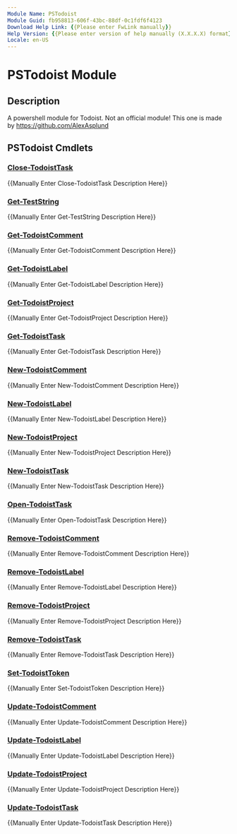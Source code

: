 ```yaml
---
Module Name: PSTodoist
Module Guid: fb958813-606f-43bc-88df-0c1fdf6f4123
Download Help Link: {{Please enter FwLink manually}}
Help Version: {{Please enter version of help manually (X.X.X.X) format}}
Locale: en-US
---
```


# PSTodoist Module
## Description
A powershell module for Todoist.
Not an official module! This one is made by https://github.com/AlexAsplund

## PSTodoist Cmdlets
### [Close-TodoistTask](Close-TodoistTask.md)
{{Manually Enter Close-TodoistTask Description Here}}

### [Get-TestString](Get-TestString.md)
{{Manually Enter Get-TestString Description Here}}

### [Get-TodoistComment](Get-TodoistComment.md)
{{Manually Enter Get-TodoistComment Description Here}}

### [Get-TodoistLabel](Get-TodoistLabel.md)
{{Manually Enter Get-TodoistLabel Description Here}}

### [Get-TodoistProject](Get-TodoistProject.md)
{{Manually Enter Get-TodoistProject Description Here}}

### [Get-TodoistTask](Get-TodoistTask.md)
{{Manually Enter Get-TodoistTask Description Here}}

### [New-TodoistComment](New-TodoistComment.md)
{{Manually Enter New-TodoistComment Description Here}}

### [New-TodoistLabel](New-TodoistLabel.md)
{{Manually Enter New-TodoistLabel Description Here}}

### [New-TodoistProject](New-TodoistProject.md)
{{Manually Enter New-TodoistProject Description Here}}

### [New-TodoistTask](New-TodoistTask.md)
{{Manually Enter New-TodoistTask Description Here}}

### [Open-TodoistTask](Open-TodoistTask.md)
{{Manually Enter Open-TodoistTask Description Here}}

### [Remove-TodoistComment](Remove-TodoistComment.md)
{{Manually Enter Remove-TodoistComment Description Here}}

### [Remove-TodoistLabel](Remove-TodoistLabel.md)
{{Manually Enter Remove-TodoistLabel Description Here}}

### [Remove-TodoistProject](Remove-TodoistProject.md)
{{Manually Enter Remove-TodoistProject Description Here}}

### [Remove-TodoistTask](Remove-TodoistTask.md)
{{Manually Enter Remove-TodoistTask Description Here}}

### [Set-TodoistToken](Set-TodoistToken.md)
{{Manually Enter Set-TodoistToken Description Here}}

### [Update-TodoistComment](Update-TodoistComment.md)
{{Manually Enter Update-TodoistComment Description Here}}

### [Update-TodoistLabel](Update-TodoistLabel.md)
{{Manually Enter Update-TodoistLabel Description Here}}

### [Update-TodoistProject](Update-TodoistProject.md)
{{Manually Enter Update-TodoistProject Description Here}}

### [Update-TodoistTask](Update-TodoistTask.md)
{{Manually Enter Update-TodoistTask Description Here}}

